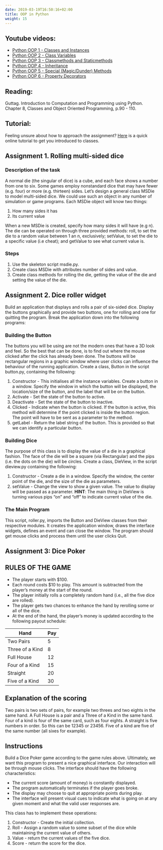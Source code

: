 ```yaml
---
date: 2019-03-19T16:50:16+02:00
title: OOP in Python
weight: 15
---
```


## Youtube videos:

- [Python OOP 1 - Classes and Instances](https://youtu.be/ZDa-Z5JzLYM)
- [Python OOP 2 - Class Variables](https://youtu.be/BJ-VvGyQxho)
- [Python OOP 3 - Classmethods and Staticmethods](https://youtu.be/rq8cL2XMM5M)
- [Python OOP 4 - Inheritance](https://youtu.be/RSl87lqOXDE)
- [Python OOP 5 - Special (Magic/Dunder) Methods](https://youtu.be/3ohzBxoFHAY)
- [Python OOP 6 - Property Decorators](https://youtu.be/jCzT9XFZ5bw)

## Reading:

Guttag. Introduction to Computation and Programming using Python. Chapter 8, Classes and Object Oriented Programming, p.90 - 110.

## Tutorial:

Feeling unsure about how to approach the assignment? [Here](https://www.learnpython.org/en/Classes_and_Objects) is a quick online tutorial to get you introduced to classes.

## Assignment 1. Rolling multi-sided dice

### Description of the task

A normal die (the singular of dice) is a cube, and each face shows a number from one to six. Some games employ nonstandard dice that may have fewer (e.g. four) or more (e.g. thirteen) sides. Let’s design a general class MSDie to model multi-sided dice. We could use such an object in any number of simulation or game programs.
Each MSDie object will know two things:

1. How many sides it has
2. Its current value

When a new MSDie is created, specify how many sides it will have (e.g n). The die can be operated on through three provided methods: roll, to set the die to a random value between 1 an n, exclusively; setValue, to set the die to a specific value (i.e cheat); and getValue to see what current value is.

### Steps

1. Use the skeleton script msdie.py.
2. Create class MSDie with attributes number of sides and value.
3. Create class methods for rolling the die, getting the value of the die and setting the value of the die.

## Assignment 2. Dice roller widget

Build an application that displays and rolls a pair of six-sided dice. Display the buttons graphically and provide two buttons, one for rolling and one for quitting the program.
Break the application down into the following programs:

### Building the Button

The buttons you will be using are not the modern ones that have a 3D look and feel. So the best that can be done, is to find out where the mouse clicked after the click has already been done. The buttons will be rectangular regions in a graphic window where user clicks can influence the behaviour of the running application. Create a class, Button in the script button.py, containing the following:

1. Constructor - This initialises all the instance variables. Create a button in a window. Specify the window in which the button will be displayed, the location/size of the button, and the label that will be on the button.
2. Activate - Set the state of the button to active.
3. Deactivate - Set the state of the button to inactive.
4. Clicked - Indicate when the button is clicked. If the button is active, this method will determine if the point clicked is inside the button region. The point will have to be sent as a parameter to the method.
5. getLabel - Return the label string of the button. This is provided so that we can identify a particular button.

### Building Dice

The purpose of this class is to display the value of a die in a graphical fashion. The face of the die will be a square (via Rectangular) and the pips (i.e. the dots on the die) will be circles. Create a class, DieView, in the script dieview.py containing the following:

1. Constructor - Create a die in a window. Specify the window, the center point of the die, and the size of the die as parameters.
2. setValue - Change the view to show a given value. The value to display will be passed as a parameter.
   **HINT**: The main thing in DieView is turning various pips “on” and “off” to indicate current value of the die.

### The Main Program

This script, roller.py, imports the Button and DieView classes from their respective modules. It creates the application window, draws the interface widgets, defines an event and can close the window. The program should get mouse clicks and process them until the user clicks Quit.

## Assignment 3: Dice Poker

## RULES OF THE GAME

- The player starts with \$100.
- Each round costs \$10 to play. This amount is subtracted from the player’s money at the start of the round.
- The player initially rolls a completely random hand (i.e., all the five dice are rolled).
- The player gets two chances to enhance the hand by rerolling some or all of the dice.
- At the end of the hand, the player’s money is updated according to the following payout schedule:

| Hand            | Pay |
| --------------- | --- |
| Two Pairs       | 5   |
| Three of a Kind | 8   |
| Full House      | 12  |
| Four of a Kind  | 15  |
| Straight        | 20  |
| Five of a Kind  | 30  |

## Explanation of the scoring

Two pairs is two sets of pairs, for example two threes and two eights in the same hand.
A Full House is a pair and a Three of a Kind in the same hand.
Four of a kind is four of the same card, such as four eights.
A straight is five numbers in order. So this can be 12345 or 23456.
Five of a kind are five of the same number (all sixes for example).

## Instructions

Build a Dice Poker game according to the game rules above. Ultimately, we want this program to present a nice graphical interface. Our interaction will be through mouse clicks. The interface should have the following characteristics:

- The current score (amount of money) is constantly displayed.
- The program automatically terminates if the player goes broke.
- The display may choose to quit at appropriate points during play.
- The interface will present visual cues to indicate what is going on at any given moment and what the valid user responses are.

This class has to implement these operations:

1. Constructor - Create the initial collection.
2. Roll - Assign a random value to some subset of the dice while maintaining the current value of others.
3. Value - return the current values of the five dice.
4. Score - return the score for the dice.
